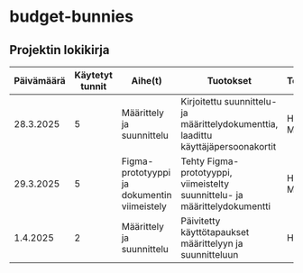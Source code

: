 # budget-bunnies

## Projektin lokikirja

| Päivämäärä | Käytetyt tunnit | Aihe(t)                               | Tuotokset                                                         | Tekijä(t)        |
|------------|-----------------|---------------------------------------|-------------------------------------------------------------------|------------------|
| 28.3.2025  | 5         | Määrittely ja suunnittelu   | Kirjoitettu suunnittelu- ja määrittelydokumenttia, laadittu käyttäjäpersoonakortit | Hanna + Maria    |
| 29.3.2025  | 5         | Figma-prototyyppi ja dokumentin viimeistely | Tehty Figma-prototyyppi, viimeistelty suunnittelu- ja määrittelydokumentti | Hanna + Maria    |
| 1.4.2025   | 2         | Määrittely ja suunnittelu         | Päivitetty käyttötapaukset määrittelyyn ja suunnitteluun     | Hanna     |

